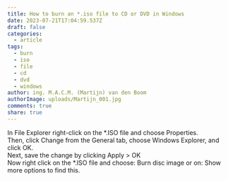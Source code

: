 ```yaml
---
title: How to burn an *.iso file to CD or DVD in Windows
date: 2023-07-21T17:04:59.537Z
draft: false
categories:
  - article
tags:
  - burn
  - iso
  - file
  - cd
  - dvd
  - windows
author: ing. M.A.C.M. (Martijn) van den Boom
authorImage: uploads/Martijn_001.jpg
comments: true
share: true
---
```

In File Explorer right-click on the \*.ISO file and choose Properties.</br>Then, click Change from the General tab, choose Windows Explorer, and click OK.</br>Next, save the change by clicking Apply > OK</br> Now right click on the \*.ISO file and choose: Burn disc image or on: Show more options to find this.